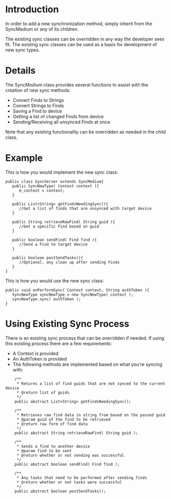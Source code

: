 # Introduction #

In order to add a new synchronization method, simply inherit from the SyncMedium or any of its children.

The existing sync classes can be overridden in any way the developer sees fit. The existing sync classes can be used as a basis for development of new sync types.


# Details #

The SyncMedium class provides several functions to assist with the creation of new sync methods:
  * Convert Finds to Strings
  * Convert Strings to Finds
  * Saving a Find to device
  * Getting a list of changed Finds from device
  * Sending/Receiving all unsynced Finds at once

Note that any existing functionality can be overridden as needed in the child class.

# Example #

This is how you would implement the new sync class:
```
public class SyncServer extends SyncMedium{
   public SyncNewType( Context context ){
      m_context = context;
   }

   public List<String> getFindsNeedingSync(){
      //Get a list of finds that are unsynced with target device
   }

   public String retrieveRawFind( String guid ){
      //Get a specific Find based on guid
   }

   public boolean sendFind( Find find ){
      //Send a Find to target device
   }

   public boolean postSendTasks(){
      //Optional, any clean up after sending Finds
   }
}
```

This is how you would use the new sync class:
```
public void onPerformSync( Context context, String authToken ){
   SyncNewType syncNewType = new SyncNewType( context );
   syncNewType.sync( authToken );
}
```

# Using Existing Sync Process #

There is an existing sync process that can be overridden if needed. If using this existing process there are a few requirements:
  * A Context is provided
  * An AuthToken is provided
  * The following methods are implemented based on what you're syncing with:

```
	/**
	 * Returns a list of find guids that are not synced to the current device
	 * @return list of guids
	 */
	public abstract List<String> getFindsNeedingSync();
	
	/**
	 * Retrieves raw find data in string from based on the passed guid
	 * @param guid of the find to be retrieved
	 * @return raw form of find data
	 */
	public abstract String retrieveRawFind( String guid );
	
	/**
	 * Sends a find to another device
	 * @param find to be sent
	 * @return whether or not sending was successful
	 */
	public abstract boolean sendFind( Find find );
	
	/**
	 * Any tasks that need to be performed after sending finds
	 * @return whether or not tasks were successful
	 */
	public abstract boolean postSendTasks();
```